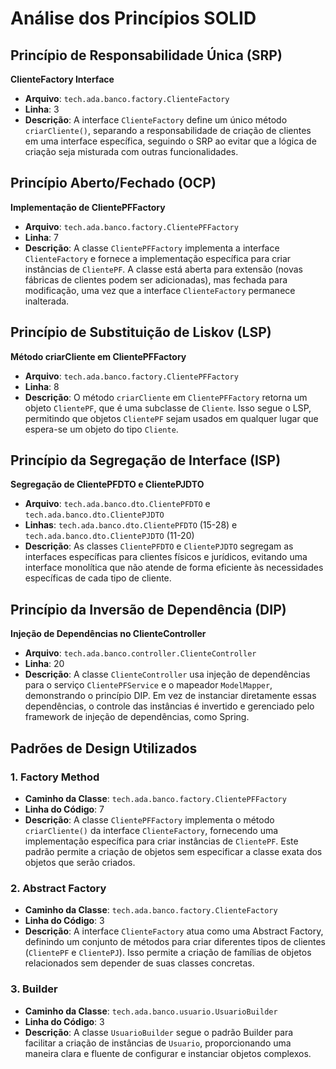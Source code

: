 # Análise dos Princípios SOLID

## Princípio de Responsabilidade Única (SRP)

**ClienteFactory Interface**
- **Arquivo**: `tech.ada.banco.factory.ClienteFactory`
- **Linha**: 3
- **Descrição**: A interface `ClienteFactory` define um único método `criarCliente()`, separando a responsabilidade de criação de clientes em uma interface específica, seguindo o SRP ao evitar que a lógica de criação seja misturada com outras funcionalidades.

## Princípio Aberto/Fechado (OCP)

**Implementação de ClientePFFactory**
- **Arquivo**: `tech.ada.banco.factory.ClientePFFactory`
- **Linha**: 7
- **Descrição**: A classe `ClientePFFactory` implementa a interface `ClienteFactory` e fornece a implementação específica para criar instâncias de `ClientePF`. A classe está aberta para extensão (novas fábricas de clientes podem ser adicionadas), mas fechada para modificação, uma vez que a interface `ClienteFactory` permanece inalterada.

## Princípio de Substituição de Liskov (LSP)

**Método criarCliente em ClientePFFactory**
- **Arquivo**: `tech.ada.banco.factory.ClientePFFactory`
- **Linha**: 8
- **Descrição**: O método `criarCliente` em `ClientePFFactory` retorna um objeto `ClientePF`, que é uma subclasse de `Cliente`. Isso segue o LSP, permitindo que objetos `ClientePF` sejam usados em qualquer lugar que espera-se um objeto do tipo `Cliente`.

## Princípio da Segregação de Interface (ISP)

**Segregação de ClientePFDTO e ClientePJDTO**
- **Arquivo**: `tech.ada.banco.dto.ClientePFDTO` e `tech.ada.banco.dto.ClientePJDTO`
- **Linhas**: `tech.ada.banco.dto.ClientePFDTO` (15-28) e `tech.ada.banco.dto.ClientePJDTO` (11-20)
- **Descrição**: As classes `ClientePFDTO` e `ClientePJDTO` segregam as interfaces específicas para clientes físicos e jurídicos, evitando uma interface monolítica que não atende de forma eficiente às necessidades específicas de cada tipo de cliente.

## Princípio da Inversão de Dependência (DIP)

**Injeção de Dependências no ClienteController**
- **Arquivo**: `tech.ada.banco.controller.ClienteController`
- **Linha**: 20
- **Descrição**: A classe `ClienteController` usa injeção de dependências para o serviço `ClientePFService` e o mapeador `ModelMapper`, demonstrando o princípio DIP. Em vez de instanciar diretamente essas dependências, o controle das instâncias é invertido e gerenciado pelo framework de injeção de dependências, como Spring.

## Padrões de Design Utilizados

### 1. Factory Method
- **Caminho da Classe**: `tech.ada.banco.factory.ClientePFFactory`
- **Linha do Código**: 7
- **Descrição**: A classe `ClientePFFactory` implementa o método `criarCliente()` da interface `ClienteFactory`, fornecendo uma implementação específica para criar instâncias de `ClientePF`. Este padrão permite a criação de objetos sem especificar a classe exata dos objetos que serão criados.

### 2. Abstract Factory
- **Caminho da Classe**: `tech.ada.banco.factory.ClienteFactory`
- **Linha do Código**: 3
- **Descrição**: A interface `ClienteFactory` atua como uma Abstract Factory, definindo um conjunto de métodos para criar diferentes tipos de clientes (`ClientePF` e `ClientePJ`). Isso permite a criação de famílias de objetos relacionados sem depender de suas classes concretas.

### 3. Builder
- **Caminho da Classe**: `tech.ada.banco.usuario.UsuarioBuilder`
- **Linha do Código**: 3
- **Descrição**: A classe `UsuarioBuilder` segue o padrão Builder para facilitar a criação de instâncias de `Usuario`, proporcionando uma maneira clara e fluente de configurar e instanciar objetos complexos.